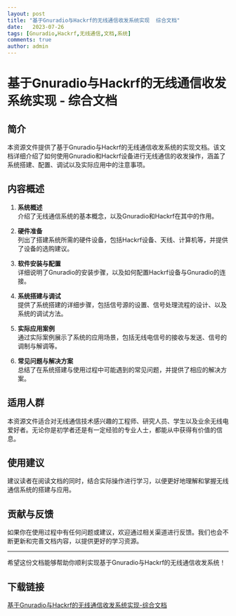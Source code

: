 ```yaml
---
layout: post
title: "基于Gnuradio与Hackrf的无线通信收发系统实现  综合文档"
date:   2023-07-26
tags: [Gnuradio,Hackrf,无线通信,文档,系统]
comments: true
author: admin
---
```

# 基于Gnuradio与Hackrf的无线通信收发系统实现 - 综合文档

## 简介

本资源文件提供了基于Gnuradio与Hackrf的无线通信收发系统的实现文档。该文档详细介绍了如何使用Gnuradio和Hackrf设备进行无线通信的收发操作，涵盖了系统搭建、配置、调试以及实际应用中的注意事项。

## 内容概述

1. **系统概述**  
   介绍了无线通信系统的基本概念，以及Gnuradio和Hackrf在其中的作用。

2. **硬件准备**  
   列出了搭建系统所需的硬件设备，包括Hackrf设备、天线、计算机等，并提供了设备的选购建议。

3. **软件安装与配置**  
   详细说明了Gnuradio的安装步骤，以及如何配置Hackrf设备与Gnuradio的连接。

4. **系统搭建与调试**  
   提供了系统搭建的详细步骤，包括信号源的设置、信号处理流程的设计、以及系统的调试方法。

5. **实际应用案例**  
   通过实际案例展示了系统的应用场景，包括无线电信号的接收与发送、信号的调制与解调等。

6. **常见问题与解决方案**  
   总结了在系统搭建与使用过程中可能遇到的常见问题，并提供了相应的解决方案。

## 适用人群

本资源文件适合对无线通信技术感兴趣的工程师、研究人员、学生以及业余无线电爱好者。无论你是初学者还是有一定经验的专业人士，都能从中获得有价值的信息。

## 使用建议

建议读者在阅读文档的同时，结合实际操作进行学习，以便更好地理解和掌握无线通信系统的搭建与应用。

## 贡献与反馈

如果你在使用过程中有任何问题或建议，欢迎通过相关渠道进行反馈。我们也会不断更新和完善文档内容，以提供更好的学习资源。

---

希望这份文档能够帮助你顺利实现基于Gnuradio与Hackrf的无线通信收发系统！

## 下载链接

[基于Gnuradio与Hackrf的无线通信收发系统实现-综合文档](https://pan.quark.cn/s/259903ea935e)